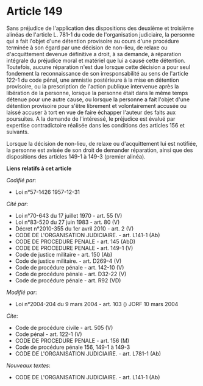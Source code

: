 # Article 149

Sans préjudice de l'application des dispositions des deuxième et troisième alinéas de l'article L. 781-1 du code de
l'organisation judiciaire, la personne qui a fait l'objet d'une détention provisoire au cours d'une procédure terminée à son
égard par une décision de non-lieu, de relaxe ou d'acquittement devenue définitive a droit, à sa demande, à réparation
intégrale du préjudice moral et matériel que lui a causé cette détention. Toutefois, aucune réparation n'est due lorsque
cette décision a pour seul fondement la reconnaissance de son irresponsabilité au sens de l'article 122-1 du code pénal, une
amnistie postérieure à la mise en détention provisoire, ou la prescription de l'action publique intervenue après la
libération de la personne, lorsque la personne était dans le même temps détenue pour une autre cause, ou lorsque la personne
a fait l'objet d'une détention provisoire pour s'être librement et volontairement accusée ou laissé accuser à tort en vue de
faire échapper l'auteur des faits aux poursuites. A la demande de l'intéressé, le préjudice est évalué par expertise
contradictoire réalisée dans les conditions des articles 156 et suivants.

Lorsque la décision de non-lieu, de relaxe ou d'acquittement lui est notifiée, la personne est avisée de son droit de
demander réparation, ainsi que des dispositions des articles 149-1 à 149-3 (premier alinéa).

**Liens relatifs à cet article**

_Codifié par_:

  - Loi n°57-1426 1957-12-31

_Cité par_:

  - Loi n°70-643 du 17 juillet 1970 - art. 55 (V)
  - Loi n°83-520 du 27 juin 1983 - art. 80 (V)
  - Décret n°2010-355 du 1er avril 2010 - art. 2 (V)
  - CODE DE L'ORGANISATION JUDICIAIRE. - art. L141-1 (Ab)
  - CODE DE PROCEDURE PENALE - art. 145 (AbD)
  - CODE DE PROCEDURE PENALE - art. 149-1 (V)
  - Code de justice militaire - art. 150 (Ab)
  - Code de justice militaire. - art. D269-4 (V)
  - Code de procédure pénale - art. 142-10 (V)
  - Code de procédure pénale - art. D32-22 (V)
  - Code de procédure pénale - art. R92 (VD)

_Modifié par_:

  - Loi n°2004-204 du 9 mars 2004 - art. 103 () JORF 10 mars 2004

_Cite_:

  - Code de procédure civile - art. 505 (V)
  - Code pénal - art. 122-1 (V)
  - CODE DE PROCEDURE PENALE - art. 156 (M)
  - Code de procédure pénale 156, 149-1 à 149-3
  - CODE DE L'ORGANISATION JUDICIAIRE. - art. L781-1 (Ab)

_Nouveaux textes_:

  - CODE DE L'ORGANISATION JUDICIAIRE. - art. L141-1 (Ab)
